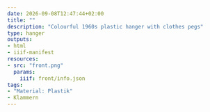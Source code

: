 ```yaml
---
date: 2026-09-08T12:47:44+02:00
title: ""
description: "Colourful 1960s plastic hanger with clothes pegs"
type: hanger
outputs:
- html
- iiif-manifest
resources:
- src: "front.png"
  params:
    iiif: front/info.json
tags:
- "Material: Plastik"
- Klammern
---
```

